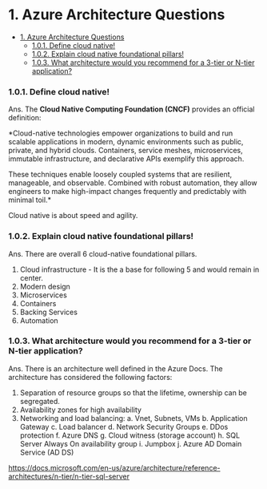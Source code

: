 # 1. Azure Architecture Questions
- [1. Azure Architecture Questions](#1-azure-architecture-questions)
    - [1.0.1. Define cloud native!](#101-define-cloud-native)
    - [1.0.2. Explain cloud native foundational pillars!](#102-explain-cloud-native-foundational-pillars)
    - [1.0.3. What architecture would you recommend for a 3-tier or N-tier application?](#103-what-architecture-would-you-recommend-for-a-3-tier-or-n-tier-application)


### 1.0.1. Define cloud native!

Ans. The **Cloud Native Computing Foundation (CNCF)** provides an official definition:

*Cloud-native technologies empower organizations to build and run scalable applications in modern, dynamic environments such as public, private, and hybrid clouds. Containers, service meshes, microservices, immutable infrastructure, and declarative APIs exemplify this approach.

These techniques enable loosely coupled systems that are resilient, manageable, and observable. Combined with robust automation, they allow engineers to make high-impact changes frequently and predictably with minimal toil.*

Cloud native is about speed and agility.

### 1.0.2. Explain cloud native foundational pillars!

Ans. There are overall 6 cloud-native foundational pillars.
1. Cloud infrastructure - It is the a base for following 5 and would remain in center.
2. Modern design
3. Microservices
4. Containers
5. Backing Services
6. Automation

### 1.0.3. What architecture would you recommend for a 3-tier or N-tier application?

Ans. There is an architecture well defined in the Azure Docs. The architecture has considered the following factors:

1. Separation of resource groups so that the lifetime, ownership can be segregated.
2. Availability zones for high availability
3. Networking and load balancing:
   a. Vnet, Subnets, VMs
   b. Application Gateway
   c. Load balancer
   d. Network Security Groups
   e. DDos protection
   f. Azure DNS
   g. Cloud witness (storage account)
   h. SQL Server Always On availability group
   i. Jumpbox
   j. Azure AD Domain Service (AD DS)

   


https://docs.microsoft.com/en-us/azure/architecture/reference-architectures/n-tier/n-tier-sql-server
